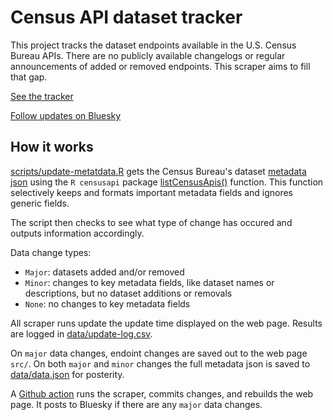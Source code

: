 # Census API dataset tracker

This project tracks the dataset endpoints available in the U.S. Census Bureau APIs. There are no publicly available changelogs or regular announcements of added or removed endpoints. This scraper aims to fill that gap.

[See the tracker](https://www.hrecht.com/census-api-datasets/)

[Follow updates on Bluesky](https://bsky.app/profile/censusapitracker.bsky.social)

## How it works
[scripts/update-metatdata.R](scripts/update-metatdata.R) gets the Census Bureau's dataset [metadata json](https://api.census.gov/data.json) using the `R censusapi` package [listCensusApis()](https://www.hrecht.com/censusapi/reference/listCensusApis.html) function. This function selectively keeps and formats important metadata fields and ignores generic fields.

The script then checks to see what type of change has occured and outputs information accordingly.

Data change types:
* `Major`: datasets added and/or removed
* `Minor`: changes to key metadata fields, like dataset names or descriptions, but no dataset additions or removals
* `None`: no changes to key metadata fields

All scraper runs update the update time displayed on the web page. Results are logged in [data/update-log.csv](data/update-log.csv).

On `major` data changes, endoint changes are saved out to the web page `src/`. On both `major` and `minor` changes the full metadata json is saved to [data/data.json](data/data.json) for posterity.

A [Github action](.github/workflows/update-data-json.yml) runs the scraper, commits changes, and rebuilds the web page. It posts to Bluesky if there are any `major` data changes. 

